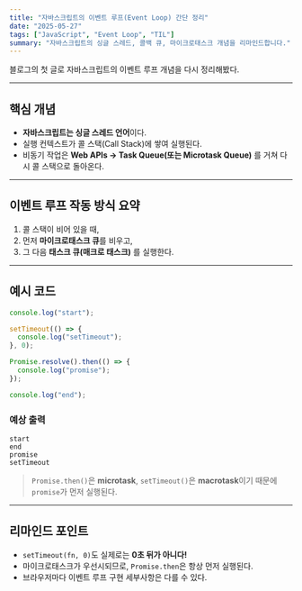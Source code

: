 ```yaml
---
title: "자바스크립트의 이벤트 루프(Event Loop) 간단 정리"
date: "2025-05-27"
tags: ["JavaScript", "Event Loop", "TIL"]
summary: "자바스크립트의 싱글 스레드, 콜백 큐, 마이크로태스크 개념을 리마인드합니다."
---
```


블로그의 첫 글로 자바스크립트의 이벤트 루프 개념을 다시 정리해봤다.

---

## 핵심 개념

- **자바스크립트는 싱글 스레드 언어**이다.
- 실행 컨텍스트가 콜 스택(Call Stack)에 쌓여 실행된다.
- 비동기 작업은 **Web APIs → Task Queue(또는 Microtask Queue)** 를 거쳐 다시 콜 스택으로 돌아온다.

---

## 이벤트 루프 작동 방식 요약

1. 콜 스택이 비어 있을 때,
2. 먼저 **마이크로태스크 큐**를 비우고,
3. 그 다음 **태스크 큐(매크로 태스크)** 를 실행한다.

---

## 예시 코드

```js
console.log("start");

setTimeout(() => {
  console.log("setTimeout");
}, 0);

Promise.resolve().then(() => {
  console.log("promise");
});

console.log("end");
```

### 예상 출력

```
start
end
promise
setTimeout
```

> `Promise.then()`은 **microtask**, `setTimeout()`은 **macrotask**이기 때문에 `promise`가 먼저 실행된다.

---

## 리마인드 포인트

- `setTimeout(fn, 0)`도 실제로는 **0초 뒤가 아니다!**
- 마이크로태스크가 우선시되므로, `Promise.then`은 항상 먼저 실행된다.
- 브라우저마다 이벤트 루프 구현 세부사항은 다를 수 있다.
